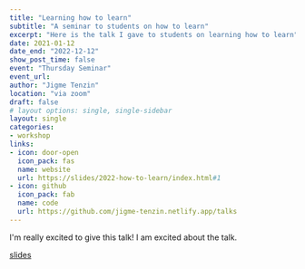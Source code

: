 ```yaml
---
title: "Learning how to learn"
subtitle: "A seminar to students on how to learn"
excerpt: "Here is the talk I gave to students on learning how to learn"
date: 2021-01-12
date_end: "2022-12-12"
show_post_time: false
event: "Thursday Seminar"
event_url: 
author: "Jigme Tenzin"
location: "via zoom"
draft: false
# layout options: single, single-sidebar
layout: single
categories:
- workshop
links:
- icon: door-open
  icon_pack: fas
  name: website
  url: https://slides/2022-how-to-learn/index.html#1
- icon: github
  icon_pack: fab
  name: code
  url: https://github.com/jigme-tenzin.netlify.app/talks
---
```


I'm really excited to give this talk! I am excited about the talk.

[slides](slides/2022-how-to-learn/index.html#1)
